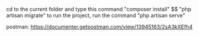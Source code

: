 cd to the current folder and type this command "composer install" $$ "php artisan migrate"
to run the project, run the command "php artisan serve"

postman: https://documenter.getpostman.com/view/13945163/2sA3kXEfh4

